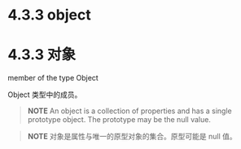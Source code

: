 # 4.3.3 object

# 4.3.3 对象

member of the type Object

Object 类型中的成员。

> **NOTE** An object is a collection of properties and has a single prototype object. The prototype may be the null value.

> **NOTE** 对象是属性与唯一的原型对象的集合。原型可能是 null 值。
